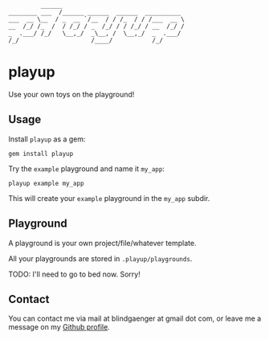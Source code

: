              ______
    ________ ___  /______ ______  ______  __________
    ___  __ \__  / _  __ `/__  / / /_  / / /___  __ \
    __  /_/ /_  /  / /_/ / _  /_/ / / /_/ / __  /_/ /
    _  .___/ /_/   \__,_/  _\__, /  \__,_/  _  .___/
    /_/                    /____/           /_/

# playup

Use your own toys on the playground!

## Usage

Install `playup` as a gem:

    gem install playup

Try the `example` playground and name it `my_app`:

    playup example my_app

This will create your `example` playground in the `my_app` subdir.

## Playground

A playground is your own project/file/whatever template.

All your playgrounds are stored in `.playup/playgrounds`.

TODO: I'll need to go to bed now. Sorry!

## Contact

You can contact me via mail at blindgaenger at gmail dot com, or leave me a
message on my [Github profile](http://github.com/blindgaenger).